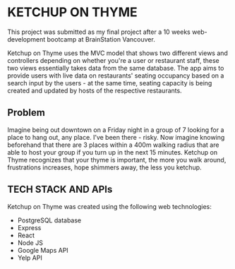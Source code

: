 # KETCHUP ON THYME 

This project was submitted as my final project after a 10 weeks web-development bootcamp at BrainStation Vancouver.

Ketchup on Thyme uses the MVC model that shows two different views and controllers depending on whether you're a user or restaurant staff, these two views essentially takes data from the same database. The app aims to provide users with live data on restaurants' seating occupancy based on a search input by the users - at the same time, seating capacity is being created and updated by hosts of the respective restaurants.

## Problem

Imagine being out downtown on a Friday night in a group of 7 looking for a place to hang
out, any place. I’ve been there - risky. Now imagine knowing beforehand that there are 3
places within a 400m walking radius that are able to host your group if you turn up in
the next 15 minutes. Ketchup on Thyme recognizes that your thyme is important, the
more you walk around, frustrations increases, hope shimmers away, the less you
ketchup.

## TECH STACK AND APIs
Ketchup on Thyme was created using the following web technologies:
* PostgreSQL database
* Express
* React
* Node JS
* Google Maps API
* Yelp API
